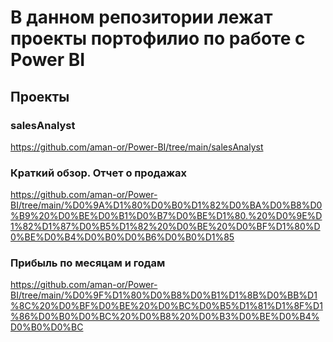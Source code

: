 # В данном репозитории лежат проекты портофилио по работе с Power BI

## Проекты

### salesAnalyst
https://github.com/aman-or/Power-BI/tree/main/salesAnalyst

### Краткий обзор. Отчет о продажах
https://github.com/aman-or/Power-BI/tree/main/%D0%9A%D1%80%D0%B0%D1%82%D0%BA%D0%B8%D0%B9%20%D0%BE%D0%B1%D0%B7%D0%BE%D1%80.%20%D0%9E%D1%82%D1%87%D0%B5%D1%82%20%D0%BE%20%D0%BF%D1%80%D0%BE%D0%B4%D0%B0%D0%B6%D0%B0%D1%85

### Прибыль по месяцам и годам
https://github.com/aman-or/Power-BI/tree/main/%D0%9F%D1%80%D0%B8%D0%B1%D1%8B%D0%BB%D1%8C%20%D0%BF%D0%BE%20%D0%BC%D0%B5%D1%81%D1%8F%D1%86%D0%B0%D0%BC%20%D0%B8%20%D0%B3%D0%BE%D0%B4%D0%B0%D0%BC
